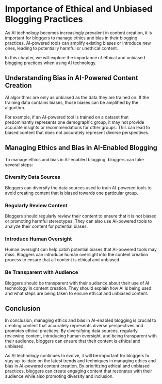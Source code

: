 Importance of Ethical and Unbiased Blogging Practices
=================================================================================================================

As AI technology becomes increasingly prevalent in content creation, it is important for bloggers to manage ethics and bias in their blogging practices. AI-powered tools can amplify existing biases or introduce new ones, leading to potentially harmful or unethical content.

In this chapter, we will explore the importance of ethical and unbiased blogging practices when using AI technology.

Understanding Bias in AI-Powered Content Creation
-------------------------------------------------

AI algorithms are only as unbiased as the data they are trained on. If the training data contains biases, those biases can be amplified by the algorithm.

For example, if an AI-powered tool is trained on a dataset that predominantly represents one demographic group, it may not provide accurate insights or recommendations for other groups. This can lead to biased content that does not accurately represent diverse perspectives.

Managing Ethics and Bias in AI-Enabled Blogging
-----------------------------------------------

To manage ethics and bias in AI-enabled blogging, bloggers can take several steps:

### Diversify Data Sources

Bloggers can diversify the data sources used to train AI-powered tools to avoid creating content that is biased towards one particular group.

### Regularly Review Content

Bloggers should regularly review their content to ensure that it is not biased or promoting harmful stereotypes. They can also use AI-powered tools to analyze their content for potential biases.

### Introduce Human Oversight

Human oversight can help catch potential biases that AI-powered tools may miss. Bloggers can introduce human oversight into the content creation process to ensure that all content is ethical and unbiased.

### Be Transparent with Audience

Bloggers should be transparent with their audience about their use of AI technology in content creation. They should explain how AI is being used and what steps are being taken to ensure ethical and unbiased content.

Conclusion
----------

In conclusion, managing ethics and bias in AI-enabled blogging is crucial to creating content that accurately represents diverse perspectives and promotes ethical practices. By diversifying data sources, regularly reviewing content, introducing human oversight, and being transparent with their audience, bloggers can ensure that their content is ethical and unbiased.

As AI technology continues to evolve, it will be important for bloggers to stay up-to-date on the latest trends and techniques in managing ethics and bias in AI-powered content creation. By prioritizing ethical and unbiased practices, bloggers can create engaging content that resonates with their audience while also promoting diversity and inclusion.
